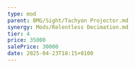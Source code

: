 ```yaml
---
type: mod
parent: BMG/Sight/Tachyon Projector.md
synergy: Mods/Relentless Decimation.md
tier: 4
price: 35000
salePrice: 30000
date: 2025-04-23T18:15+0100
---
```


